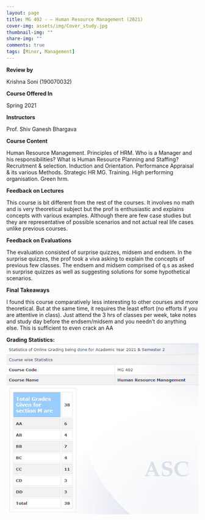 ```yaml
---
layout: page
title: MG 402 - – Human Resource Management (2021)
cover-img: assets/img/Cover_study.jpg
thumbnail-img: ""
share-img: ""
comments: true
tags: [Minor, Management]
---
```


**Review by**

Krishna Soni (190070032)

**Course Offered In**

Spring 2021

**Instructors**

Prof. Shiv Ganesh Bhargava


**Course Content**

Human Resource Management. Principles of HRM. Who is a Manager and his responsibilities?
What is Human Resource Planning and Staffing? Recruitment & selection. Induction and
Orientation. Performance Appraisal & its various Methods. Strategic HR MG. Training. High
performing organisation. Green hrm.

 
**Feedback on Lectures**

This course is bit different from the rest of the courses. It involves no math and is very
theoretical subject but the prof is enthusiastic and explains concepts with various examples.
Although there are few case studies but they are representative of possible scenarios and
not actual real life cases unlike previous courses.

**Feedback on Evaluations**

The evaluation consisted of surprise
quizzes, midsem and endsem. In the surprise quizzes, the prof took a viva asking to explain
the concepts of previous few classes. The endsem and midsem comprised of q.s as asked in
surprise quizzes as well as suggesting solutions for some hypothetical scenarios.

**Final Takeaways**

I found this
course comparatively less interesting to other courses and more theoretical. But at the
same time, it requires the least effort (no efforts if you are attentive in class). Just attend
the 3 hrs of classes per week, take notes and study day before the endsem/midsem and
you needn’t do anything else. This is sufficient to even crack an AA

**Grading Statistics:**
![Grades](MG402_grading2021.png)